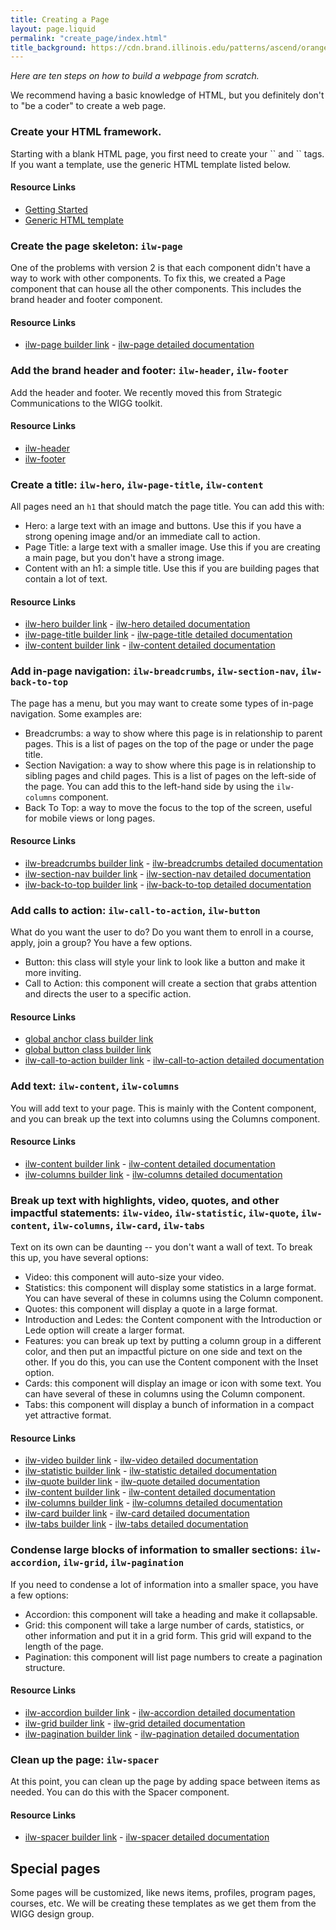 ```yaml
---
title: Creating a Page
layout: page.liquid
permalink: "create_page/index.html"
title_background: https://cdn.brand.illinois.edu/patterns/ascend/orange.svg
---
```


<ilw-content mode="introduction" padding="40px">
<p><em>Here are ten steps on how to build a webpage from scratch.</em></p><p> We recommend having a basic knowledge of HTML, but you definitely don't to "be a coder" to create a web page. </p>
</ilw-content>
<ilw-accordion>
<ilw-accordion-panel><h3 slot="summary">Create your HTML framework.</h3>
<p>Starting with a blank HTML page, you first need to create your `<head>` and `<body>` tags. If you want a template, use the generic HTML template listed below.</p>
<h4>Resource Links</h4>
<ul>
<li><a href="/pages/getting_started/index.html">Getting Started</a></il>
<li><a href="/pages/generic_html/index.html">Generic HTML template</a></il>
</ul>
</ilw-accordion-panel>
<ilw-accordion-panel><h3 slot="summary">Create the page skeleton: <code>ilw-page</code></h3>
<p>One of the problems with version 2 is that each component didn't have a way to work with other components. To fix this, we created a Page component that can house all the other components. This includes the brand header and footer component. </p>
<h4>Resource Links</h4>
<ul>
<li><a href="/component/ilw-page/index.html">ilw-page builder link</a> - <a href=" https://github.com/web-illinois/ilw-page/blob/main/README.md">ilw-page detailed documentation</a></il>
</ul>
</ilw-accordion-panel>
<ilw-accordion-panel><h3 slot="summary">Add the brand header and footer: <code>ilw-header</code>, <code>ilw-footer</code></h3>
<p>Add the header and footer. We recently moved this from Strategic Communications to the WIGG toolkit.</p>
<h4>Resource Links</h4>
<ul>
<li><a href="/notes/header/index.html">ilw-header</a></il>
<li><a href="/notes/footer/index.html">ilw-footer</a></il>
</ul>
</ilw-accordion-panel>
<ilw-accordion-panel><h3 slot="summary">Create a title: <code>ilw-hero</code>, <code>ilw-page-title</code>, <code>ilw-content</code></h3>
<p>All pages need an <code>h1</code> that should match the page title. You can add this with:</p>
<ul>
<li>Hero: a large text with an image and buttons. Use this if you have a strong opening image and/or an immediate call to action.</li> 
<li>Page Title: a large text with a smaller image. Use this if you are creating a main page, but you don't have a strong image.</li>  
<li>Content with an h1: a simple title. Use this if you are building pages that contain a lot of text.</li>
</ul>
<h4>Resource Links</h4>
<ul>
<li><a href="/component/ilw-hero/index.html">ilw-hero builder link</a> - <a href=" https://github.com/web-illinois/ilw-hero/blob/main/README.md">ilw-hero detailed documentation</a></il>
<li><a href="/component/ilw-page-title/index.html">ilw-page-title builder link</a> - <a href=" https://github.com/web-illinois/ilw-page-title/blob/main/README.md">ilw-page-title detailed documentation</a></il>
<li><a href="/component/ilw-content/index.html">ilw-content builder link</a> - <a href=" https://github.com/web-illinois/ilw-content/blob/main/README.md">ilw-content detailed documentation</a></il>
</ul>
</ilw-accordion-panel>
<ilw-accordion-panel><h3 slot="summary">Add in-page navigation: <code>ilw-breadcrumbs</code>, <code>ilw-section-nav</code>, <code>ilw-back-to-top</code></h3>
<p>The page has a menu, but you may want to create some types of in-page navigation. Some examples are:</p>
<ul>
<li>Breadcrumbs: a way to show where this page is in relationship to parent pages. This is a list of pages on the top of the page or under the page title.</li>
<li>Section Navigation: a way to show where this page is in relationship to sibling pages and child pages. This is a list of pages on the left-side of the page. You can add this to the left-hand side by using the <code>ilw-columns</code> component.</li>
<li>Back To Top: a way to move the focus to the top of the screen, useful for mobile views or long pages.</li>
</ul>
<h4>Resource Links</h4>
<ul>
<li><a href="/component/ilw-breadcrumbs/index.html">ilw-breadcrumbs builder link</a> - <a href=" https://github.com/web-illinois/ilw-breadcrumbs/blob/main/README.md">ilw-breadcrumbs detailed documentation</a></il>
<li><a href="/component/ilw-section-nav/index.html">ilw-section-nav builder link</a> - <a href=" https://github.com/web-illinois/ilw-section-nav/blob/main/README.md">ilw-section-nav detailed documentation</a></il>
<li><a href="/component/ilw-back-to-top/index.html">ilw-back-to-top builder link</a> - <a href=" https://github.com/web-illinois/ilw-back-to-top/blob/main/README.md">ilw-back-to-top detailed documentation</a></il>
</ul>
</ilw-accordion-panel>
<ilw-accordion-panel><h3 slot="summary">Add calls to action: <code>ilw-call-to-action</code>, <code>ilw-button</code></h3>
<p>What do you want the user to do? Do you want them to enroll in a course, apply, join a group? You have a few options.</p>
<ul>
<li>Button: this class will style your link to look like a button and make it more inviting. </li>
<li>Call to Action: this component will create a section that grabs attention and directs the user to a specific action.</li>
</ul>
<h4>Resource Links</h4>
<ul>
<li><a href="/component/ilw-global-button-anchor/index.html">global anchor class builder link</a></il>
<li><a href="/component/ilw-global-button-button/index.html">global button class builder link</a></il>
<li><a href="/component/ilw-call-to-action/index.html">ilw-call-to-action builder link</a> - <a href=" https://github.com/web-illinois/ilw-call-to-action/blob/main/README.md">ilw-call-to-action detailed documentation</a></il>
</ul>
</ilw-accordion-panel>
<ilw-accordion-panel><h3 slot="summary">Add text: <code>ilw-content</code>, <code>ilw-columns</code></h3>
<p>You will add text to your page. This is mainly with the Content component, and you can break up the text into columns using the Columns component.</p>
<h4>Resource Links</h4>
<ul>
<li><a href="/component/ilw-content/index.html">ilw-content builder link</a> - <a href=" https://github.com/web-illinois/ilw-content/blob/main/README.md">ilw-content detailed documentation</a></il>
<li><a href="/component/ilw-columns/index.html">ilw-columns builder link</a> - <a href=" https://github.com/web-illinois/ilw-columns/blob/main/README.md">ilw-columns detailed documentation</a></il>
</ul>
</ilw-accordion-panel>
<ilw-accordion-panel><h3 slot="summary">Break up text with highlights, video, quotes, and other impactful statements: <code>ilw-video</code>, <code>ilw-statistic</code>, <code>ilw-quote</code>, <code>ilw-content</code>, <code>ilw-columns</code>, <code>ilw-card</code>, <code>ilw-tabs</code></h3>
<p>Text on its own can be daunting -- you don't want a wall of text. To break this up, you have several options:</p>
<ul>
<li>Video: this component will auto-size your video. </li>
<li>Statistics: this component will display some statistics in a large format. You can have several of these in columns using the Column component.</li>
<li>Quotes: this component will display a quote in a large format.</li>
<li>Introduction and Ledes: the Content component with the Introduction or Lede option will create a larger format.</li>
<li>Features: you can break up text by putting a column group in a different color, and then put an impactful picture on one side and text on the other. If you do this, you can use the Content component with the Inset option.</li>
<li>Cards: this component will display an image or icon with some text. You can have several of these in columns using the Column component.</li>
<li>Tabs: this component will display a bunch of information in a compact yet attractive format.</li>
</ul>
<h4>Resource Links</h4>
<ul>
<li><a href="/component/ilw-video/index.html">ilw-video builder link</a> - <a href=" https://github.com/web-illinois/ilw-video/blob/main/README.md">ilw-video detailed documentation</a></il>
<li><a href="/component/ilw-statistic/index.html">ilw-statistic builder link</a> - <a href=" https://github.com/web-illinois/ilw-statistic/blob/main/README.md">ilw-statistic detailed documentation</a></il>
<li><a href="/component/ilw-quote/index.html">ilw-quote builder link</a> - <a href=" https://github.com/web-illinois/ilw-quote/blob/main/README.md">ilw-quote detailed documentation</a></il>
<li><a href="/component/ilw-content/index.html">ilw-content builder link</a> - <a href=" https://github.com/web-illinois/ilw-content/blob/main/README.md">ilw-content detailed documentation</a></il>
<li><a href="/component/ilw-columns/index.html">ilw-columns builder link</a> - <a href=" https://github.com/web-illinois/ilw-columns/blob/main/README.md">ilw-columns detailed documentation</a></il>
<li><a href="/component/ilw-card/index.html">ilw-card builder link</a> - <a href=" https://github.com/web-illinois/ilw-card/blob/main/README.md">ilw-card detailed documentation</a></il>
<li><a href="/component/ilw-tabs/index.html">ilw-tabs builder link</a> - <a href=" https://github.com/web-illinois/ilw-tabs/blob/main/README.md">ilw-tabs detailed documentation</a></il>
</ul>
</ilw-accordion-panel>
<ilw-accordion-panel><h3 slot="summary">Condense large blocks of information to smaller sections: <code>ilw-accordion</code>, <code>ilw-grid</code>, <code>ilw-pagination</code></h3>
<p>If you need to condense a lot of information into a smaller space, you have a few options:</p>
<ul>
<li>Accordion: this component will take a heading and make it collapsable. </li>
<li>Grid: this component will take a large number of cards, statistics, or other information and put it in a grid form. This grid will expand to the length of the page.</li>
<li>Pagination: this component will list page numbers to create a pagination structure.</li>
</ul>
<h4>Resource Links</h4>
<ul>
<li><a href="/component/ilw-accordion/index.html">ilw-accordion builder link</a> - <a href=" https://github.com/web-illinois/ilw-accordion/blob/main/README.md">ilw-accordion detailed documentation</a></il>
<li><a href="/component/ilw-grid/index.html">ilw-grid builder link</a> - <a href=" https://github.com/web-illinois/ilw-grid/blob/main/README.md">ilw-grid detailed documentation</a></il>
<li><a href="/component/ilw-pagination/index.html">ilw-pagination builder link</a> - <a href=" https://github.com/web-illinois/ilw-pagination/blob/main/README.md">ilw-pagination detailed documentation</a></il>
</ul>
</ilw-accordion-panel>
<ilw-accordion-panel><h3 slot="summary">Clean up the page: <code>ilw-spacer</code></h3>
<p>At this point, you can clean up the page by adding space between items as needed. You can do this with the Spacer component.</p>
<h4>Resource Links</h4>
<ul>
<li><a href="/component/ilw-spacer/index.html">ilw-spacer builder link</a> - <a href=" https://github.com/web-illinois/ilw-spacer/blob/main/README.md">ilw-spacer detailed documentation</a>
</il>
</ul>
</ilw-accordion-panel>
</ilw-accordion>

<h2>Special pages</h2>
<p>Some pages will be customized, like news items, profiles, program pages, courses, etc. We will be creating these templates as we get them from the WIGG design group. </p>
